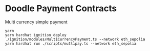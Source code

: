 # Doodle Payment Contracts

Multi currency simple payment

```shell
yarn
yarn hardhat ignition deploy ./ignition/modules/MultiCurrencyPayment.ts --network eth_sepolia
yarn hardhat run ./scripts/mutlipay.ts --network eth_sepolia
```
